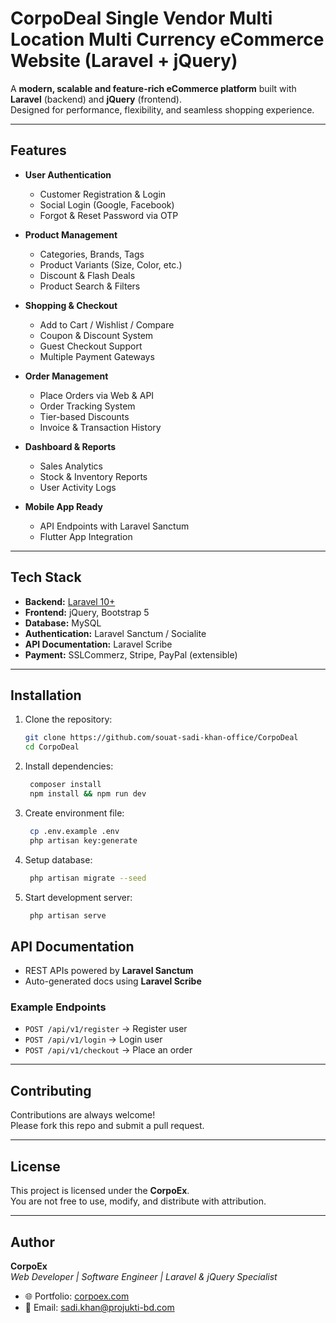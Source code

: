 # CorpoDeal Single Vendor Multi Location Multi Currency eCommerce Website (Laravel + jQuery)

A **modern, scalable and feature-rich eCommerce platform** built with **Laravel** (backend) and **jQuery** (frontend).  
Designed for performance, flexibility, and seamless shopping experience.

---

## Features

- **User Authentication**
  - Customer Registration & Login
  - Social Login (Google, Facebook)
  - Forgot & Reset Password via OTP

- **Product Management**
  - Categories, Brands, Tags
  - Product Variants (Size, Color, etc.)
  - Discount & Flash Deals
  - Product Search & Filters

- **Shopping & Checkout**
  - Add to Cart / Wishlist / Compare
  - Coupon & Discount System
  - Guest Checkout Support
  - Multiple Payment Gateways

- **Order Management**
  - Place Orders via Web & API
  - Order Tracking System
  - Tier-based Discounts
  - Invoice & Transaction History

- **Dashboard & Reports**
  - Sales Analytics
  - Stock & Inventory Reports
  - User Activity Logs

- **Mobile App Ready**
  - API Endpoints with Laravel Sanctum
  - Flutter App Integration

---

## Tech Stack

- **Backend:** [Laravel 10+](https://laravel.com/)  
- **Frontend:** jQuery, Bootstrap 5  
- **Database:** MySQL  
- **Authentication:** Laravel Sanctum / Socialite  
- **API Documentation:** Laravel Scribe  
- **Payment:** SSLCommerz, Stripe, PayPal (extensible)  

---

## Installation

1. Clone the repository:
   ```bash
   git clone https://github.com/souat-sadi-khan-office/CorpoDeal
   cd CorpoDeal

2. Install dependencies:
   ```bash
    composer install
    npm install && npm run dev

3. Create environment file:
   ```bash
    cp .env.example .env
    php artisan key:generate

4. Setup database:
   ```bash
    php artisan migrate --seed

5. Start development server:
   ```bash
    php artisan serve

## API Documentation

- REST APIs powered by **Laravel Sanctum**  
- Auto-generated docs using **Laravel Scribe**

### Example Endpoints
- `POST /api/v1/register` → Register user  
- `POST /api/v1/login` → Login user  
- `POST /api/v1/checkout` → Place an order  

---

## Contributing

Contributions are always welcome!  
Please fork this repo and submit a pull request.

---

## License

This project is licensed under the **CorpoEx**.  
You are not free to use, modify, and distribute with attribution.

---

## Author

**CorpoEx**  
*Web Developer | Software Engineer | Laravel & jQuery Specialist*  

- 🌐 Portfolio: [corpoex.com](https://corpoex.com)  
- 📧 Email: sadi.khan@projukti-bd.com  
